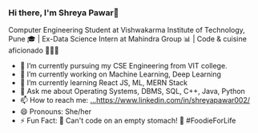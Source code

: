 ### Hi there, I'm Shreya Pawar👋
Computer Engineering Student at Vishwakarma Institute of Technology, Pune 🎓 | Ex-Data Science Intern at Mahindra Group 📊 | Code & cuisine aficionado 🍔👨‍💻
- 🔭 I’m currently pursuing my CSE Engineering from VIT college.
- 🔭 I’m currently working on Machine Learning, Deep Learning 
- 🌱 I’m currently learning React JS, ML, MERN Stack
- 💬 Ask me about Operating Systems, DBMS, SQL, C++, Java, Python
- 📫 How to reach me: [...](https://www.linkedin.com/in/shreyapawar002/)https://www.linkedin.com/in/shreyapawar002/
- 😄 Pronouns: She/her
- ⚡ Fun Fact: 🍔 Can't code on an empty stomach! 🍕 #FoodieForLife

